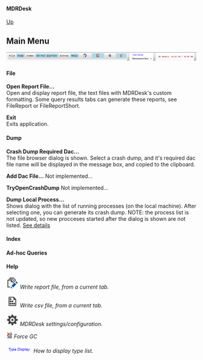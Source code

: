 #### MDRDesk
[Up](../README.md)
## Main Menu

![Main Menu](MainMenu.PNG)

#### File
**Open Report File...**  
Open and display report file, the text files with MDRDesk's custom formatting.
Some query results tabs can generate these reports, see FileReport or FileReportShort.

**Exit**  
Exits application.

#### Dump
**Crash Dump Required Dac...**  
		The file browser dialog is shown. Select a crash dump, and it's required dac file name
        will be displayed in the message box, and copied to the clipboard.

**Add Dac File...**
		Not implemented...

**TryOpenCrashDump**
		Not implemented...

**Dump Local Process...**  
		Shows dialog with the list of running processes (on the local machine).
        After selecting one, you can generate its crash dump.
		NOTE: the process list is not updated, so new procceses started after the dialog is shown are not listed.
        [See details](../Documentation/DumpLocalProcess.md)

#### Index

#### Ad-hoc Queries

#### Help

![Write report file](../Documentation/WriteToHistory_32x.PNG)
*Write report file, from a current tab.*

![Write csv file](../Documentation/SequenceFile_32x.PNG)
*Write csv file, from a current tab.*

![Write csv file](../Documentation/Settings_32x.PNG)
*MDRDesk settings/configuration.*

![Force GC](../Documentation/ClearWindowContent_16x.PNG)
*Force GC*

![Type Display](../Documentation/TypeDisplay.PNG)
*How to display type list.*



